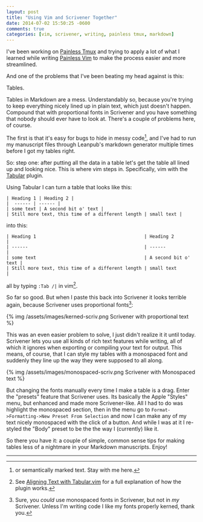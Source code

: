 ```yaml
---
layout: post
title: "Using Vim and Scrivener Together"
date: 2014-07-02 15:50:25 -0600
comments: true
categories: [vim, scrivener, writing, painless tmux, markdown]
---
```


I've been working on [Painless Tmux](http://leanpub.com/painless_tmux) and trying to apply a lot of what I learned while writing [Painless Vim](http://leanpub.com/painless_vim) to make the process easier and more streamlined. 

And one of the problems that I've been beating my head against is this:

Tables. 

Tables in Markdown are a mess. Understandably so, because you're trying to keep everything nicely lined up in plain text, which just doesn't happen. Compound that with proportional fonts in Scrivener and you have something that nobody should ever have to look at. There's a couple of problems here, of course. 

The first is that it's easy for bugs to hide in messy code[^orText], and I've had to run my manuscript files through Leanpub's markdown generator multiple times before I got my tables right. 

So: step one: after putting all the data in a table let's get the table all lined up and looking nice. This is where vim steps in. Specifically, vim with the [Tabular](https://github.com/godlygeek/tabular) plugin. 

Using Tabular I can turn a table that looks like this:


	| Heading 1 | Heading 2 |  
	|  ------ | ------ |  
	| some text | A second bit o' text |   
	| Still more text, this time of a different length | small text	| 

into this:

	| Heading 1                                        | Heading 2            |
	| ------                                           | ------               |
	| some text                                        | A second bit o' text |
	| Still more text, this time of a different length | small text           |

all by typing `:Tab /|` in vim[^learnMore]. 

[^learnMore]: See [Aligning Text with Tabular.vim](http://vimcasts.org/episodes/aligning-text-with-tabular-vim/) for a full explanation of how the plugin works. 

So far so good. But when I paste this back into Scrivener it looks terrible again, because Scrivener uses proportional fonts[^myScriv]:

{% img  /assets/images/kerned-scriv.png Scrivener with proportional text %}

This was an even easier problem to solve, I just didn't realize it it until today. Scrivener lets you use all kinds of rich text features while writing, all of which it ignores when exporting or compiling your text for output. This means, of course, that I can style my tables with a monospaced font and suddenly they line up the way they were supposed to all along. 

{% img  /assets/images/monospaced-scriv.png Scrivener with Monospaced text %}

But changing the fonts manually every time I make a table is a drag. Enter the "presets" feature that Scrivener uses. Its basically the Apple "Styles" menu, but enhanced and made more Scrivener-like. All I had to do was highlight the monospaced section, then in the menu go to `Format->Formatting->New Preset From Selection` and now I can make any of my text nicely monospaced with the click of a button. And while I was at it I re-styled the "Body" preset to be the the way I (currently) like it. 

So there you have it: a couple of simple, common sense tips for making tables less of a nightmare in your Markdown manuscripts. Enjoy!

* * *

[^myScriv]: Sure, you *could* use monospaced fonts in Scrivener, but not in *my* Scrivener. Unless I'm writing code I like my fonts properly kerned, thank you. 

[^orText]: or semantically marked text. Stay with me here.
